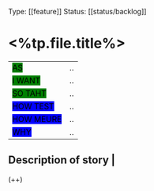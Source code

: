 Type: [[feature]]
Status: [[status/backlog]]

# <%tp.file.title%>


|          |     |
| -------- | --- |
| <mark style="background: green;">AS</mark> | ..  |
| <mark style="background: green;">I WANT </mark> | ..  |
| <mark style="background: green;">SO TAHT</mark> | ..  |
| <mark style="background: blue;">HOW TEST</mark> | ..  |
| <mark style="background: blue;">HOW MEURE</mark> | ..  |
| <mark style="background: blue;">WHY</mark> | ..  |

## Description of story |
(++)
